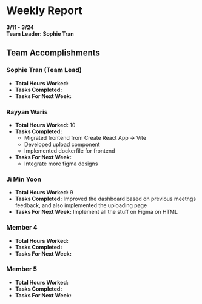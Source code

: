 # Weekly Report  
**3/11 - 3/24**  
**Team Leader: Sophie Tran**

## Team Accomplishments  
### Sophie Tran (Team Lead)
- **Total Hours Worked:**
- **Tasks Completed:**
- **Tasks For Next Week:**

### Rayyan Waris
- **Total Hours Worked:** 10
- **Tasks Completed:**
  - Migrated frontend from Create React App -> Vite
  - Developed upload component
  - Implemented dockerfile for frontend 
- **Tasks For Next Week:**
  - Integrate more figma designs

### Ji Min Yoon
- **Total Hours Worked:** 9
- **Tasks Completed:** Improved the dashboard based on previous meetngs feedback, and also implemented the uploading page 
- **Tasks For Next Week:** Implement all the stuff on Figma on HTML

### Member 4
- **Total Hours Worked:**
- **Tasks Completed:**
- **Tasks For Next Week:**

### Member 5
- **Total Hours Worked:**
- **Tasks Completed:**
- **Tasks For Next Week:**
